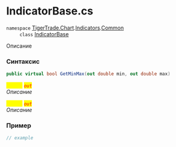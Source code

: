
# IndicatorBase.cs
`namespace` [TigerTrade.Chart](../../../../../TigerTrade.Chart.md).[Indicators](../../../../../TigerTrade.Chart/Indicators.md).[Common](../../../../../TigerTrade.Chart/Indicators/Common.md)  
&nbsp;&nbsp;&nbsp;&nbsp;&nbsp;&nbsp;&nbsp;&nbsp;&nbsp;`class` [IndicatorBase](../../IndicatorBase.cs.md)

Описание

### Синтаксис
```csharp
public virtual bool GetMinMax(out double min, out double max)
```
<mark style="color:yellow;">`double`</mark> <mark style="color:red;">*`out`*</mark>  
 *Описание*  
  
<mark style="color:yellow;">`double`</mark> <mark style="color:red;">*`out`*</mark>  
 *Описание*  
  


### Пример  
```csharp
// example
```
                    
                    